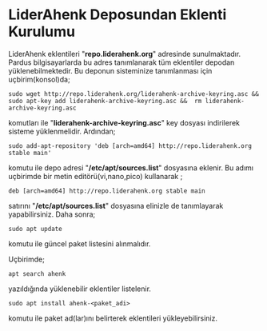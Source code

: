 # LiderAhenk Deposundan Eklenti Kurulumu

LiderAhenk eklentileri "**repo.liderahenk.org**" adresinde sunulmaktadır. Pardus bilgisayarlarda bu adres tanımlanarak tüm eklentiler depodan yüklenebilmektedir. Bu deponun sisteminize tanımlanması için uçbirim(konsol)da;

	sudo wget http://repo.liderahenk.org/liderahenk-archive-keyring.asc && sudo apt-key add liderahenk-archive-keyring.asc &&  rm liderahenk-archive-keyring.asc
    
komutları ile "**liderahenk-archive-keyring.asc**" key dosyası indirilerek sisteme yüklenmelidir. Ardından;

	sudo add-apt-repository 'deb [arch=amd64] http://repo.liderahenk.org stable main'

komutu ile depo adresi "**/etc/apt/sources.list**" dosyasına eklenir. Bu adımı uçbirimde bir metin editörü(vi,nano,pico) kullanarak ;

	deb [arch=amd64] http://repo.liderahenk.org stable main

satırını "**/etc/apt/sources.list**" dosyasına elinizle de tanımlayarak yapabilirsiniz. Daha sonra;

	sudo apt update
    
komutu ile güncel paket listesini alınmalıdır.

Uçbirimde;

	apt search ahenk
    
yazıldığında yüklenebilir eklentiler listelenir.

	sudo apt install ahenk-<paket_adi>
    
komutu ile paket ad(lar)ını belirterek eklentileri yükleyebilirsiniz.